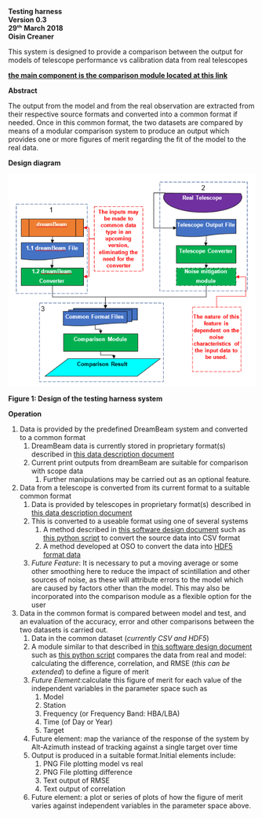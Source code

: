 **Testing harness\
Version 0.3\
29ᵗʰ March 2018\
Oisin Creaner**

This system is designed to provide a comparison between the output for
models of telescope performance vs calibration data from real telescopes

**[the main component is the comparison module located at this link](https://github.com/creaneroDIAS/beamModelTester/tree/master/comparison_module)**

**Abstract**

The output from the model and from the real observation are extracted
from their respective source formats and converted into a common format if needed.
Once in this common format, the two datasets are compared by means of a
modular comparison system to produce an output which provides one or more figures
of merit regarding the fit of the model to the real data.

**Design diagram**

![Design Diagram](images/testHarness_Fig1v2.PNG)

**Figure 1: Design of the testing harness system**

**Operation**

1.  Data is provided by the predefined DreamBeam system and converted to
    a common format
    1.  DreamBeam data is currently stored in proprietary format(s)
        described in [this data description document](/data_descriptions/DreamBeam_Source_data_description.md)
    2.  Current print outputs from dreamBeam are suitable for comparison with scope data
        1.	Further manipulations may be carried out as an optional feature.
2.  Data from a telescope is converted from its current format to a
    suitable common format
    1.  Data is provided by telescopes in proprietary format(s)
        described in [this data description document](/data_descriptions/ACC_Source_data_description_0_0.md) 
    2.  This is converted to a useable format using one of several systems
        1.  A method described in [this software design document](ACC_CSV_converter/ACC_to_CSV_converter_0_0.md) 
            such as [this python script](ACC_CSV_converter/ACC_CSV_Converter.py) to convert the source data into CSV format
        2.  A method developed at OSO to convert the data into [HDF5 format data](/data_descriptions/OSO_HDF5.md)
    3.  *Future Feature*: It is necessary to put a moving average or some other 
    smoothing here to reduce the impact of scintillation and other sources of noise, 
    as these will attribute errors to the model which are caused by factors other than the model. 
    This may also be incorporated into the comparison module as a flexible option for the user
3.  Data in the common format is compared between model and test, and an
    evaluation of the accuracy, error and other comparisons between the
    two datasets is carried out.
    1.  Data in the common dataset (*currently CSV and HDF5*)
    2.  A module similar to that described in 
    [this software design document](/comparison_module/Comparison_Module.md) 
    such as [this python script](comparison_module/prototype_comparison_module_1d_0_1.py) 
    compares the data from real and model: calculating the difference, correlation, and RMSE 
    (*this can be extended*) to define a figure of merit 
    3.  *Future Element*:calculate this figure of merit for each value of the independent variables in the parameter space such as
        1.  Model
        2.  Station
        3.  Frequency (or Frequency Band: HBA/LBA)
        4.  Time (of Day or Year)
        5.  Target
    4.  Future element: map the variance of the response of the system by 
    Alt-Azimuth instead of tracking against a single target over time
    5.  Output is produced in a suitable format.Initial elements include:
        1.  PNG File plotting model vs real
        2.  PNG File plotting difference
        3.  Text output of RMSE
        4.  Text output of correlation
    6.  Future element: a plot or series of plots of how the figure of merit 
    varies against independent variables in the parameter space above.
